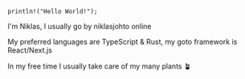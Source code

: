 `println!("Hello World!");` 

I'm Niklas, I usually go by niklasjohto online

My preferred languages are TypeScript & Rust, my goto framework is React/Next.js

In my free time I usually take care of my many plants 🪴
